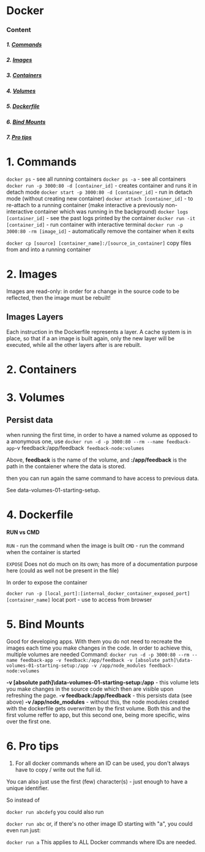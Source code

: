 # Docker

### Content

##### 1. [Commands](#commands)
##### 2. [Images](#images)
##### 3. [Containers](#containers)
##### 4. [Volumes](#volumes)
##### 5. [Dockerfile](#dockerfile)
##### 6. [Bind Mounts](#bind_mounts)
##### 7. [Pro tips](#pro_tips)

<h1 id="commands">1. Commands</h1>

``docker ps`` - see all running containers
``docker ps -a`` - see all containers
``docker run -p 3000:80 -d [container_id]`` - creates container and runs it in detach mode
``docker start -p 3000:80 -d [container_id]`` - run in detach mode (without creating new container)
``docker attach [container_id]`` - to re-attach to a running container (make interactive a previously non-interactive container which was running in the background)
``docker logs [container_id]`` - see the past logs printed by the container
``docker run -it [container_id]`` - run container with interactive terminal
``docker run -p 3000:80 -rm [image_id]`` - automatically remove the container when it exits

``docker cp [source] [container_name]:/[source_in_container]`` copy files from and into a 
running container

<h1 id="images">2. Images</h1>

Images are read-only: in order for a change in the source code to be reflected, then the image must be rebuilt!

## Images Layers

Each instruction in the Dockerfile represents a layer.
A cache system is in place, so that if a an image is built again, only the new layer will be executed,
while all the other layers after is are rebuilt. 

<h1 id="containers">2. Containers</h1>

<h1 id="volumes">3. Volumes</h1>

## Persist data

when running the first time, in order to have a named volume as opposed to a anonymous one, use 
``docker run -d -p 3000:80 --rm --name feedback-app``-v feedback:/app/feedback`` feedback-node:volumes``

Above, **feedback** is the name of the volume, and **:/app/feedback** is the path in the contaiener where the data is stored.

then you can run again the same command to have access to previous data.

See data-volumes-01-starting-setup.

<h1 id="dockerfile">4. Dockerfile</h1>

#### RUN vs CMD

```RUN``` - run the command when the image is built
```CMD``` - run the command when the container is started

```EXPOSE```
Does not do much on its own; has more of a documentation purpose here (could as well not be present in the file)

In order to expose the container

```docker run -p [local_port]:[internal_docker_container_exposed_port] [container_name]``` locat port - use to access from browser

<h1 id="bind_mounts">5. Bind Mounts</h1>

Good for developing apps. With them you do not need to recreate the images each time you make changes in the code. 
In order to achieve this, multiple volumes are needed
Command:
``docker run -d -p 3000:80 --rm --name feedback-app -v feedback:/app/feedback -v [absolute path]\data-volumes-01-starting-setup:/app -v /app/node_modules feedback-node:volumes``

**-v [absolute path]\data-volumes-01-starting-setup:/app** - this volume lets you make changes in the source code which then are visible upon refreshing the page.
**-v feedback:/app/feedback** - this persists data (see above)
**-v /app/node_modules** - without this, the node modules created with the dockerfile gets overwritten by the first volume. Both this and the first volume reffer to app, but this second one, being more specific, wins over the first one.

<h1 id="pro_tips">6. Pro tips</h1>

1. For all docker commands where an ID can be used, you don't always have to copy / write out the full id.

You can also just use the first (few) character(s) - just enough to have a unique identifier.

So instead of

```docker run abcdefg```
you could also run

```docker run abc```
or, if there's no other image ID starting with "a", you could even run just:

```docker run a```
This applies to ALL Docker commands where IDs are needed.
